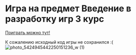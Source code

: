 # Игра на предмет Введение в разработку игр 3 курс

[Поиграть можно тут!](https://606lxrd.itch.io/itchio)

К сожалению исходный код игры не сохранился :(
![photo_5424945442250151236_w (1)](https://github.com/606LXRD/game/assets/116348495/f6a5b713-0324-4ba1-995c-870aaab51b14)
